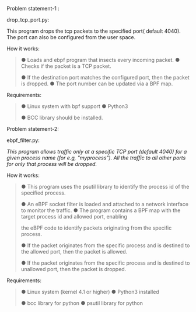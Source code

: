 Problem statement-1 :

drop_tcp_port.py:

This program drops the tcp packets to the specified port( default 4040).
The port can also be configured from the user space.

How it works:

> ● Loads and ebpf program that insects every incoming packet. ● Checks
> if the packet is a TCP packet.
>
> ● If the destination port matches the configured port, then the packet
> is dropped. ● The port number can be updated via a BPF map.

Requirements:

> ● Linux system with bpf support ● Python3
>
> ● BCC library should be installed.

Problem statement-2:

ebpf_filter.py:

*This* *program* *allows* *traffic* *only* *at* *a* *specific* *TCP*
*port* *(default* *4040)* *for* *a* *given* *process* *name* *(for*
*e.g,* *"myprocess").* *All* *the* *traffic* *to* *all* *other* *ports*
*for* *only* *that* *process* *will* *be* *dropped.*

How it works:

> ● This program uses the psutil library to identify the process id of
> the specified process.
>
> ● An eBPF socket filter is loaded and attached to a network interface
> to monitor the traffic. ● The program contains a BPF map with the
> target process id and allowed port, enabling
>
> the eBPF code to identify packets originating from the specific
> process.
>
> ● If the packet originates from the specific process and is destined
> to the allowed port, then the packet is allowed.
>
> ● If the packet originates from the specific process and is destined
> to unallowed port, then the packet is dropped.

Requirements:

> ● Linux system (kernel 4.1 or higher) ● Python3 installed
>
> ● bcc library for python ● psutil library for python
